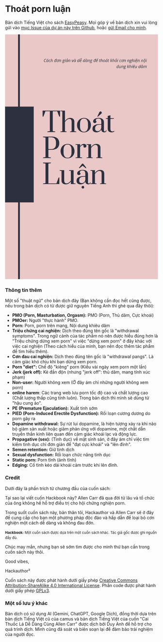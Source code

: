 # Thoát porn luận

Bản dịch Tiếng Việt cho sách [EasyPeasy](https://easypeasymethod.org/). Mọi góp ý về bản dịch xin vui lòng gửi vào [mục Issue của dự án này trên Github](https://github.com/duy103zxc/tpl/issues), hoặc [gửi Email cho mình](mailto:duykhanh471@protonmail.com).

![](images/easypeasy.png)

### Thông tin thêm

Một số "thuật ngữ" cho bản dịch đây (Bạn không cần đọc hết cũng được, nếu trong bản dịch có từ được giữ nguyên Tiếng Anh thì ghé qua đây thôi):

- **PMO (Porn, Masturbation, Orgasm):** PMO (Porn, Thủ dâm, Cực khoái)
- **PMOer:** Người "thực hành" PMO.
- **Porn:** Porn, porn trên mạng, Nội dung khiêu dâm
- **Triệu chứng cai nghiện:** Dịch theo đúng tên gốc là "withdrawal symptoms". Trong ngữ cảnh của tác phẩm nó nên được hiểu đúng hơn là "Triệu chứng dừng xem porn" vì việc "dừng xem porn" ở đây khác với việc cai nghiện (Theo cách hiểu của mình, bạn nên đọc thêm tác phẩm để tìm hiểu thêm).
- **Cơn đau cai nghiện:** Dịch theo đúng tên gốc là "withdrawal pangs". Là cảm giác khó chịu khi bạn dừng xem porn.
- **Porn "diet":** Chế độ "kiêng" porn (Kiểu vài ngày xem porn một lần)
- **Jerk (jerk off):** Kẻ đần độn (nhưng "jerk off": thủ dâm, mang tính xúc phạm)
- **Non-user:** Người không xem (Ở đây ám chỉ những người không xem porn)
- **online harem**: Các trang web lưu porn tốc độ cao và chất lượng cao (Chất lượng thấp cũng tính luôn). Trong bản dịch thì mình sẽ dùng từ "hậu cung ảo".
- **PE (Premature Ejaculation):** Xuất tinh sớm
- **PIED (Porn-Induced Erectile Dysfunction):** Rối loạn cương dương do porn gây ra
- **Dopamine withdrawal:** Sự rút lui dopamine, là hiện tượng xảy ra khi não bộ giảm sản xuất hoặc giảm phản ứng với dopamine, một chất dẫn truyền thần kinh liên quan đến cảm giác khoái lạc và động lực.
- **Propagative (sex):** (Tình dục) về mặt sinh sản, ở đây ám chỉ việc tìm kiếm tình dục chỉ đơn giản để "đạt cực khoái" và "lên đỉnh".
- **Semen retention:** Giữ tinh dịch
- **Sexual dysfunction:** Rối loạn chức năng tình dục
- **Static porn:** Porn tĩnh (ảnh tĩnh)
- **Edging:** Cố tình kéo dài khoái cảm trước khi lên đỉnh.

### Credit

Dưới đây là phần trích từ chương đầu của cuốn sách:

Tại sao lại viết cuốn Hackbook này? Allen Carr đã qua đời từ lâu và tổ chức của ông không hề hỗ trợ điều trị cho hội chứng nghiện porn. 

Trong suốt cuốn sách này, bản thân tôi, Hackauthor và Allen Carr sẽ ở đây để cung cấp cho bạn một phương pháp độc đáo và hấp dẫn để loại bỏ cơn nghiện một cách dễ dàng và không đau đớn.

<span style="font-size:smaller;">**Hackbook:** Một cuốn sách được dựa trên một cuốn sách khác. Tác giả gốc được ghi nguồn đầy đủ. </span>

Chúc may mắn, nhưng bạn sẽ sớm tìm được cho mình thứ bạn cần trong cuốn sách này thôi.

Good vibes,

Hackauthor²

Cuốn sách này được phát hành dưới giấy phép [Creative Commons Attribution-ShareAlike 4.0 International License](https://creativecommons.org/licenses/by-sa/4.0/). Phần code được phát hành dưới giấy phép [GPLv3](https://gitlab.com/snuggy/easypeasy/-/blob/master/LICENSE).


### Một số lưu ý khác

Bản dịch có sử dụng AI (Gemini, ChatGPT, Google Dịch), đồng thời dựa trên bản dịch Tiếng Việt cũ của camus và bản dịch Tiếng Việt của cuốn "Cai Thuốc Lá Dễ Dàng Cùng Allen Carr" được dịch bởi Duy Anh để hỗ trợ cho quá trình dịch. Mình cũng đã soát và biên soạn lại để đảm bảo trải nghiệm của người đọc.